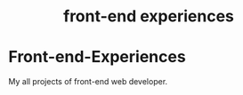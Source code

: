 
<h1 align="center"> front-end experiences </h1>

# Front-end-Experiences
My all projects of front-end web developer.
